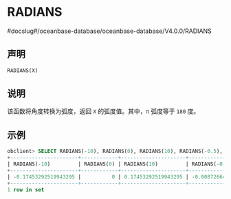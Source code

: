 RADIANS 
============================
#docslug#/oceanbase-database/oceanbase-database/V4.0.0/RADIANS


声明 
-----------------------

```sql
RADIANS(X)
```



说明 
-----------------------

该函数将角度转换为弧度，返回 `X` 的弧度值。其中，`π` 弧度等于 `180` 度。

示例 
-----------------------

```sql
obclient> SELECT RADIANS(-10), RADIANS(0), RADIANS(10), RADIANS(-0.5), RADIANS(0.5);
+----------------------+------------+---------------------+-----------------------+----------------------+
| RADIANS(-10)         | RADIANS(0) | RADIANS(10)         | RADIANS(-0.5)         | RADIANS(0.5)         |
+----------------------+------------+---------------------+-----------------------+----------------------+
| -0.17453292519943295 |          0 | 0.17453292519943295 | -0.008726646259971648 | 0.008726646259971648 |
+----------------------+------------+---------------------+-----------------------+----------------------+
1 row in set 
```


